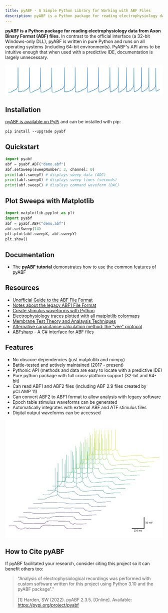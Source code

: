 ```yaml
---
title: pyABF - A Simple Python Library for Working with ABF Files
description: pyABF is a Python package for reading electrophysiology data from Axon Binary Format (ABF) files
---
```


**pyABF is a Python package for reading electrophysiology data from Axon Binary Format (ABF) files.** In contrast to the official interface (a 32-bit Windows-only DLL), pyABF is written in pure Python and runs on all operating systems (including 64-bit environments). PyABF's API aims to be intuitive enough that when used with a predictive IDE, documentation is largely unnecessary.

<img src="tutorial/graphics/action-potentials-small.png" class="d-block mx-auto my-4">

## Installation

[pyABF is available on PyPi](https://pypi.org/project/pyabf/) and can be installed with pip:

```
pip install --upgrade pyabf
```

## Quickstart

```python
import pyabf
abf = pyabf.ABF("demo.abf")
abf.setSweep(sweepNumber: 3, channel: 0)
print(abf.sweepY) # displays sweep data (ADC)
print(abf.sweepX) # displays sweep times (seconds)
print(abf.sweepC) # displays command waveform (DAC)
```

## Plot Sweeps with Matplotlib
```python
import matplotlib.pyplot as plt
import pyabf
abf = pyabf.ABF("demo.abf")
abf.setSweep(14)
plt.plot(abf.sweepX, abf.sweepY)
plt.show()
```

## Documentation
* The [**pyABF tutorial**](tutorial) demonstrates how to use the common features of pyABF

## Resources
* [Unofficial Guide to the ABF File Format](abf2-file-format)
* [Notes about the legacy ABF1 File Format](abf1-file-format)
* [Create stimulus waveforms with Python](https://github.com/swharden/pyABF/tree/main/dev/docs-old/advanced/creating-waveforms)
* [Electrophysiology traces plotted with all matplotlib colormaps](tutorial/graphics/colormaps.pdf)
* [Membrane Test Theory and Analaysis Techniques](https://swharden.com/blog/2020-10-11-model-neuron-ltspice/)
* [Alternative capacitance calculation method: the "vee" protocol](https://swharden.com/blog/2020-10-11-model-neuron-ltspice/#use-a-voltage-clamp-ramp-to-measure-cm)
* [ABFsharp](https://github.com/swharden/ABFsharp) - A C# interface for ABF files

## Features
* No obscure dependencies (just matplotlib and numpy)
* Battle-tested and actively maintained (2017 - present)
* Pythonic API (methods and data are easy to locate with a predictive IDE)
* Pure python package with full cross-platform support (32-bit and 64-bit)
* Can read ABF1 and ABF2 files (including ABF 2.9 files created by pCLAMP 11)
* Can convert ABF2 to ABF1 format to allow analysis with legacy software
* Epoch table stimulus waveforms can be generated
* Automatically integrates with external ABF and ATF stimulus files
* Digital output waveforms can be accessed

<img src="tutorial/graphics/pyabf-example-action-potentials.jpg" class="d-block mx-auto my-5">

## How to Cite pyABF

If pyABF facilitated your research, consider citing this project so it can benefit others too:

> "Analysis of electrophysiological recordings was performed with custom software written for this project using Python 3.10 and the pyABF package¹."
> <br><br>
> [1] Harden, SW (2022). pyABF 2.3.5. [Online]. Available: https://pypi.org/project/pyabf